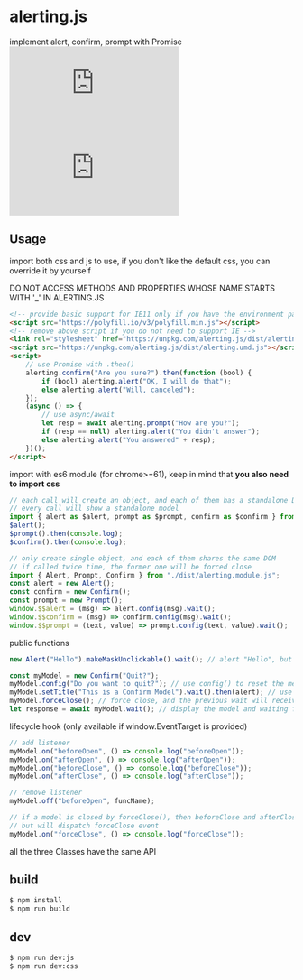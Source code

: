 # alerting.js

implement alert, confirm, prompt with Promise  
[![](https://img.shields.io/npm/v/alerting.js)](https://www.npmjs.com/package/alerting.js)
[![](https://badgen.net/packagephobia/install/alerting.js)](https://packagephobia.com/result?p=alerting.js)

## Usage

import both css and js to use, if you don't like the default css, you can override it by yourself

DO NOT ACCESS METHODS AND PROPERTIES WHOSE NAME STARTS WITH '\_' IN ALERTING.JS

```html
<!-- provide basic support for IE11 only if you have the environment patched -->
<script src="https://polyfill.io/v3/polyfill.min.js"></script>
<!-- remove above script if you do not need to support IE -->
<link rel="stylesheet" href="https://unpkg.com/alerting.js/dist/alerting.css" />
<script src="https://unpkg.com/alerting.js/dist/alerting.umd.js"></script>
<script>
    // use Promise with .then()
    alerting.confirm("Are you sure?").then(function (bool) {
        if (bool) alerting.alert("OK, I will do that");
        else alerting.alert("Will, canceled");
    });
    (async () => {
        // use async/await
        let resp = await alerting.prompt("How are you?");
        if (resp == null) alerting.alert("You didn't answer");
        else alerting.alert("You answered" + resp);
    })();
</script>
```

import with es6 module (for chrome>=61), keep in mind that **you also need to import css**

```js
// each call will create an object, and each of them has a standalone DOM
// every call will show a standalone model
import { alert as $alert, prompt as $prompt, confirm as $confirm } from "./dist/alerting.module.js";
$alert();
$prompt().then(console.log);
$confirm().then(console.log);

// only create single object, and each of them shares the same DOM
// if called twice time, the former one will be forced close
import { Alert, Prompt, Confirm } from "./dist/alerting.module.js";
const alert = new Alert();
const confirm = new Confirm();
const prompt = new Prompt();
window.$$alert = (msg) => alert.config(msg).wait();
window.$$confirm = (msg) => confirm.config(msg).wait();
window.$$prompt = (text, value) => prompt.config(text, value).wait();
```

public functions

```js
new Alert("Hello").makeMaskUnclickable().wait(); // alert "Hello", but the mask is unable to click

const myModel = new Confirm("Quit?");
myModel.config("Do you want to quit?"); // use config() to reset the message, return this
myModel.setTitle("This is a Confirm Model").wait().then(alert); // use setTitle() to overwrite default title
myModel.forceClose(); // force close, and the previous wait will receive default value instantly
let response = await myModel.wait(); // display the model and waiting for response
```

lifecycle hook (only available if window.EventTarget is provided)

```js
// add listener
myModel.on("beforeOpen", () => console.log("beforeOpen"));
myModel.on("afterOpen", () => console.log("afterOpen"));
myModel.on("beforeClose", () => console.log("beforeClose"));
myModel.on("afterClose", () => console.log("afterClose"));

// remove listener
myModel.off("beforeOpen", funcName);

// if a model is closed by forceClose(), then beforeClose and afterClose will not be dispatched
// but will dispatch forceClose event
myModel.on("forceClose", () => console.log("forceClose"));
```

all the three Classes have the same API

## build

```bash
$ npm install
$ npm run build
```

## dev

```bash
$ npm run dev:js
$ npm run dev:css
```
